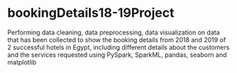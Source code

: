 # bookingDetails18-19Project
Performing data cleaning, data preprocessing, data visualization on data that has been collected to show the booking details from 2018 and 2019 of 2 successful hotels in Egypt, including different details about the customers and the services requested using PySpark, SparkML, pandas, seaborn and matplotlib
